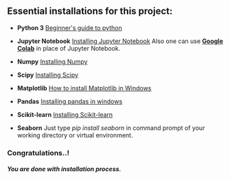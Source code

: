 ## Essential installations for this project:
* **Python 3**
    [Beginner's guide to python](https://wiki.python.org/moin/BeginnersGuide)
    
* **Jupyter Notebook**
    [Installing Jupyter Notebook](https://jupyter.org/install)
    Also one can use **[Google Colab](https://colab.research.google.com/notebooks/intro.ipynb#recent=true)** in place of Jupyter Notebook.
    
* **Numpy**
    [Installing Numpy](https://pypi.org/project/numpy/)
    
* **Scipy**
    [Installing Scipy](https://www.scipy.org/install.html)
    
* **Matplotlib**
    [How to install Matplotlib in Windows](https://pypi.org/project/matplotlib/)
    
* **Pandas**
    [Installing pandas in windows](https://pandas.pydata.org/pandas-docs/stable/getting_started/install.html)
    
* **Scikit-learn**
    [Installing Scikit-learn](https://scikit-learn.org/stable/install.html)
    
* **Seaborn**
    Just type _pip install seaborn_ in command prompt of your working directory or virtual environment.

### Congratulations..!
##### You are done with installation process.